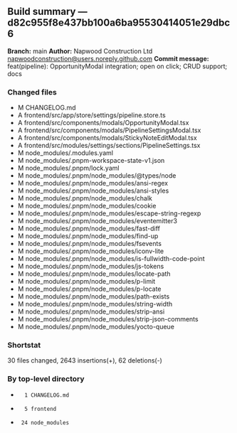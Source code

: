 ## Build summary — d82c955f8e437bb100a6ba95530414051e29dbc6

**Branch:** main
**Author:** Napwood Construction Ltd <napwoodconstruction@users.noreply.github.com>
**Commit message:** feat(pipeline): OpportunityModal integration; open on click; CRUD support; docs

### Changed files
 - M	CHANGELOG.md
 - A	frontend/src/app/store/settings/pipeline.store.ts
 - A	frontend/src/components/modals/OpportunityModal.tsx
 - A	frontend/src/components/modals/PipelineSettingsModal.tsx
 - A	frontend/src/components/modals/StickyNoteEditModal.tsx
 - A	frontend/src/modules/settings/sections/PipelineSettings.tsx
 - M	node_modules/.modules.yaml
 - M	node_modules/.pnpm-workspace-state-v1.json
 - M	node_modules/.pnpm/lock.yaml
 - M	node_modules/.pnpm/node_modules/@types/node
 - M	node_modules/.pnpm/node_modules/ansi-regex
 - M	node_modules/.pnpm/node_modules/ansi-styles
 - M	node_modules/.pnpm/node_modules/chalk
 - M	node_modules/.pnpm/node_modules/cookie
 - M	node_modules/.pnpm/node_modules/escape-string-regexp
 - M	node_modules/.pnpm/node_modules/eventemitter3
 - M	node_modules/.pnpm/node_modules/fast-diff
 - M	node_modules/.pnpm/node_modules/find-up
 - M	node_modules/.pnpm/node_modules/fsevents
 - M	node_modules/.pnpm/node_modules/iconv-lite
 - M	node_modules/.pnpm/node_modules/is-fullwidth-code-point
 - M	node_modules/.pnpm/node_modules/js-tokens
 - M	node_modules/.pnpm/node_modules/locate-path
 - M	node_modules/.pnpm/node_modules/p-limit
 - M	node_modules/.pnpm/node_modules/p-locate
 - M	node_modules/.pnpm/node_modules/path-exists
 - M	node_modules/.pnpm/node_modules/string-width
 - M	node_modules/.pnpm/node_modules/strip-ansi
 - M	node_modules/.pnpm/node_modules/strip-json-comments
 - M	node_modules/.pnpm/node_modules/yocto-queue

### Shortstat
 30 files changed, 2643 insertions(+), 62 deletions(-)

### By top-level directory
 -       1 CHANGELOG.md
 -       5 frontend
 -      24 node_modules
